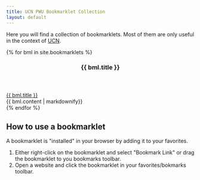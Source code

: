 ```yaml
---
title: UCN PWU Bookmarklet Collection
layout: default
---
```


Here you will find a collection of bookmarklets.
Most of them are only useful in the context of [UCN](https://ucn.dk).

<section class="bmls">
{% for bml in site.bookmarklets %}
<article class="bml" id="{{ bml.id | slugify}}">
  <header>
    <h3>{{ bml.title }}</h3>
  </header>
  <div class="bml-btn"><a href="{{ bml.script | escape_once }}">{{ bml.title }}</a></div>
  <div class="bml-content">
    {{ bml.content | markdownify}}
  </div>
</article>
{% endfor %}
</section>

## How to use a bookmarklet

A bookmarklet is "installed" in your browser by adding it to your favorites.

1. Either right-click on the bookmarklet and select "Bookmark Link" or drag the bookmarklet to you bookmarks toolbar.
2. Open a website and click the bookmarklet in your favorites/bokmarks toolbar.